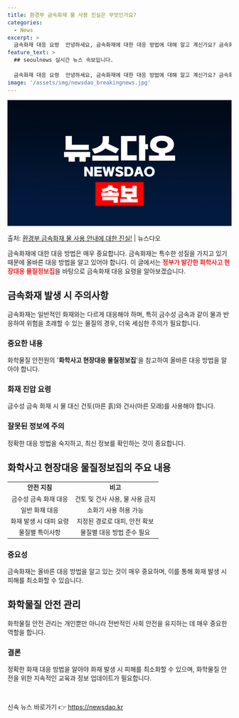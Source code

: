 ```yaml
---
title: 환경부 금속화재 물 사용 진실은 무엇인가요?
categories:
  - News
excerpt: >
  금속화재 대응 요령  안녕하세요, 금속화재에 대한 대응 방법에 대해 알고 계신가요? 금속화재는 일반적인 화재…
feature_text: >
  ## seoulnews 실시간 뉴스 속보입니다.

  금속화재 대응 요령  안녕하세요, 금속화재에 대한 대응 방법에 대해 알고 계신가요? 금속화재는 일반적인 화재…
image: '/assets/img/newsdao_breakingnews.jpg'
---
```


![뉴스다오 속보](/assets/img/newsdao_breakingnews.jpg)

<p>출처: <a href="https://newsdao.kr/4512" rel="dofollow">환경부 금속화재 물 사용 안내에 대한 진실!</a> | 뉴스다오</p>

<p data-ke-size="size16">금속화재에 대한 대응 방법은 매우 중요합니다. 금속화재는 특수한 성질을 가지고 있기 때문에 올바른 대응 방법을 알고 있어야 합니다. 이 글에서는 <b><span style="color: #ee2323;">정부가 발간한 화학사고 현장대응 물질정보집</span></b>을 바탕으로 금속화재 대응 요령을 알아보겠습니다.</p>

<h2 data-ke-size="size26">금속화재 발생 시 주의사항</h2>
<p data-ke-size="size16">금속화재는 일반적인 화재와는 다르게 대응해야 하며, 특히 금수성 금속과 같이 물과 반응하여 위험을 초래할 수 있는 물질의 경우, 더욱 세심한 주의가 필요합니다.</p>

<h3>중요한 내용</h3>
<p data-ke-size="size16">화학물질 안전원의 '<b>화학사고 현장대응 물질정보집</b>'을 참고하여 올바른 대응 방법을 알아야 합니다.</p>

<h3>화재 진압 요령</h3>
<p data-ke-size="size16">금수성 금속 화재 시 물 대신 건토(마른 흙)와 건사(마른 모래)를 사용해야 합니다.</p>

<h3>잘못된 정보에 주의</h3>
<p data-ke-size="size16">정확한 대응 방법을 숙지하고, 최신 정보를 확인하는 것이 중요합니다.</p>

<h2 data-ke-size="size26">화학사고 현장대응 물질정보집의 주요 내용</h2>
<table>
<tbody>
<tr>
<td style="text-align: center; height: 17px;"><b>안전 지침</b></td>
<td style="text-align: center; height: 17px;"><b>비고</b></td>
</tr>
<tr>
<td style="text-align: center; height: 17px;">금수성 금속 화재 대응</td>
<td style="text-align: center; height: 17px;">건토 및 건사 사용, 물 사용 금지</td>
</tr>
<tr>
<td style="text-align: center; height: 17px;">일반 화재 대응</td>
<td style="text-align: center; height: 17px;">소화기 사용 허용 가능</td>
</tr>
<tr>
<td style="text-align: center; height: 17px;">화재 발생 시 대피 요령</td>
<td style="text-align: center; height: 17px;">지정된 경로로 대피, 안전 확보</td>
</tr>
<tr>
<td style="text-align: center; height: 17px;">물질별 특이사항</td>
<td style="text-align: center; height: 17px;">물질별 대응 방법 준수 필요</td>
</tr>
</tbody>
</table>

<h3>중요성</h3>
<p data-ke-size="size16">금속화재는 올바른 대응 방법을 알고 있는 것이 매우 중요하며, 이를 통해 화재 발생 시 피해를 최소화할 수 있습니다.</p>

<h2 data-ke-size="size26">화학물질 안전 관리</h2>
<p data-ke-size="size16">화학물질 안전 관리는 개인뿐만 아니라 전반적인 사회 안전을 유지하는 데 매우 중요한 역할을 합니다.</p>

<h3>결론</h3>
<p data-ke-size="size16">정확한 화재 대응 방법을 알아야 화재 발생 시 피해를 최소화할 수 있으며, 화학물질 안전을 위한 지속적인 교육과 정보 업데이트가 필요합니다.</p>

<p data-ke-size="size16">&nbsp;</p>
 

신속 뉴스 바로가기 👉 <a href="https://newsdao.kr" rel="dofollow">https://newsdao.kr</a>


